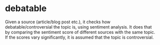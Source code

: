 # debatable
Given a source (article/blog post etc.), it checks how debatable/controversial the topic is, using sentiment analysis. It does that by comparing the sentiment score of different sources with the same topic. If the scores vary significantly, it is assumed that the topic is controversial.
